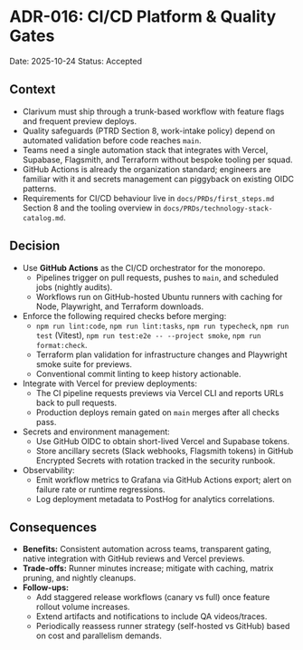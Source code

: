 # ADR-016: CI/CD Platform & Quality Gates
Date: 2025-10-24
Status: Accepted

## Context
- Clarivum must ship through a trunk-based workflow with feature flags and frequent preview deploys.
- Quality safeguards (PTRD Section 8, work-intake policy) depend on automated validation before code reaches `main`.
- Teams need a single automation stack that integrates with Vercel, Supabase, Flagsmith, and Terraform without bespoke tooling per squad.
- GitHub Actions is already the organization standard; engineers are familiar with it and secrets management can piggyback on existing OIDC patterns.
- Requirements for CI/CD behaviour live in `docs/PRDs/first_steps.md` Section 8 and the tooling overview in `docs/PRDs/technology-stack-catalog.md`.

## Decision
- Use **GitHub Actions** as the CI/CD orchestrator for the monorepo.
  - Pipelines trigger on pull requests, pushes to `main`, and scheduled jobs (nightly audits).
  - Workflows run on GitHub-hosted Ubuntu runners with caching for Node, Playwright, and Terraform downloads.
- Enforce the following required checks before merging:
  - `npm run lint:code`, `npm run lint:tasks`, `npm run typecheck`, `npm run test` (Vitest), `npm run test:e2e -- --project smoke`, `npm run format:check`.
  - Terraform plan validation for infrastructure changes and Playwright smoke suite for previews.
  - Conventional commit linting to keep history actionable.
- Integrate with Vercel for preview deployments:
  - The CI pipeline requests previews via Vercel CLI and reports URLs back to pull requests.
  - Production deploys remain gated on `main` merges after all checks pass.
- Secrets and environment management:
  - Use GitHub OIDC to obtain short-lived Vercel and Supabase tokens.
  - Store ancillary secrets (Slack webhooks, Flagsmith tokens) in GitHub Encrypted Secrets with rotation tracked in the security runbook.
- Observability:
  - Emit workflow metrics to Grafana via GitHub Actions export; alert on failure rate or runtime regressions.
  - Log deployment metadata to PostHog for analytics correlations.

## Consequences
- **Benefits:** Consistent automation across teams, transparent gating, native integration with GitHub reviews and Vercel previews.
- **Trade-offs:** Runner minutes increase; mitigate with caching, matrix pruning, and nightly cleanups.
- **Follow-ups:**
  - Add staggered release workflows (canary vs full) once feature rollout volume increases.
  - Extend artifacts and notifications to include QA videos/traces.
  - Periodically reassess runner strategy (self-hosted vs GitHub) based on cost and parallelism demands.

